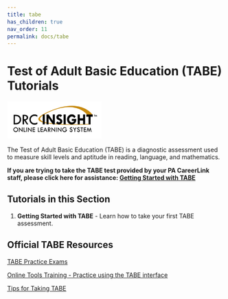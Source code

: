 ```yaml
---
title: tabe
has_children: true
nav_order: 11
permalink: docs/tabe
---
```


# Test of Adult Basic Education (TABE) Tutorials

<img src="/assets/tabe/drcInsight.png" style="width:220px;"/>

The Test of Adult Basic Education (TABE) is a diagnostic assessment used to measure skill levels and aptitude in reading, language, and mathematics. 

**If you are trying to take the TABE test provided by your PA CareerLink staff, please click here for assistance: <a href="/docs/tabe/gettingStarted.md">Getting Started with TABE</a>**

## Tutorials in this Section
1. **Getting Started with TABE** - Learn how to take your first TABE assessment.

## Official TABE Resources

<p><a href="https://tabetest.com/students-2/tabe-1112/">TABE Practice Exams</a></p>
<p><a href="https://wbte.drcedirect.com/TABE/portals/tabe">Online Tools Training - Practice using the TABE interface</a></p>
<p><a href="https://tabetest.com/educators/tips-and-tricks-educators-community/">Tips for Taking TABE</a></p>
